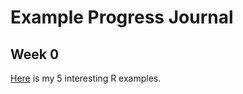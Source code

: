 # Example Progress Journal
## Week 0
[Here](files/interesting_examples.html) is my 5 interesting R examples.
